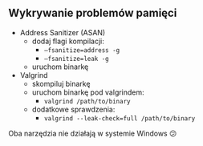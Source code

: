 ## Wykrywanie problemów pamięci

* <!-- .element: class="fragment fade-in" --> Address Sanitizer (ASAN)
  * <!-- .element: class="fragment fade-in" --> dodaj flagi kompilacji:
    * <!-- .element: class="fragment fade-in" --> <code>–fsanitize=address -g</code>
    * <!-- .element: class="fragment fade-in" --> <code>–fsanitize=leak -g</code>
  * <!-- .element: class="fragment fade-in" --> uruchom binarkę
* <!-- .element: class="fragment fade-in" --> Valgrind
  * <!-- .element: class="fragment fade-in" --> skompiluj binarkę
  * <!-- .element: class="fragment fade-in" --> uruchom binarkę pod valgrindem:
    * <!-- .element: class="fragment fade-in" --> <code>valgrind /path/to/binary</code>
  * <!-- .element: class="fragment fade-in" --> dodatkowe sprawdzenia:
    * <!-- .element: class="fragment fade-in" --> <code>valgrind --leak-check=full /path/to/binary</code>

Oba narzędzia nie działają w systemie Windows 😕
<!-- .element: class="fragment fade-in" -->
